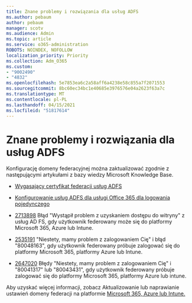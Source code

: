 ```yaml
---
title: Znane problemy i rozwiązania dla usług ADFS
ms.author: pebaum
author: pebaum
manager: scotv
ms.audience: Admin
ms.topic: article
ms.service: o365-administration
ROBOTS: NOINDEX, NOFOLLOW
localization_priority: Priority
ms.collection: Adm_O365
ms.custom:
- "9002490"
- "4832"
ms.openlocfilehash: 5e7853ea6c2a58aff6a4238e58c855a7f2071553
ms.sourcegitcommit: 8bc60ec34bc1e40685e3976576e04a2623f63a7c
ms.translationtype: MT
ms.contentlocale: pl-PL
ms.lasthandoff: 04/15/2021
ms.locfileid: "51817614"
---
```

# <a name="common-issues-and-resolutions-for-adfs"></a>Znane problemy i rozwiązania dla usług ADFS

Konfigurację domeny federacyjnej można zaktualizować zgodnie z następującymi artykułami z bazy wiedzy Microsoft Knowledge Base.

- [Wygasający certyfikat federacji usług ADFS](adfs-federation-certificate-expiring.md)

- [Konfigurowanie usług ADFS dla usługi Office 365 dla logowania pojedynczego](https://docs.microsoft.com/office365/troubleshoot/active-directory/set-up-adfs-for-single-sign-on)

- [2713898](https://support.microsoft.com/help/2713898)  Błąd "Wystąpił problem z uzyskaniem dostępu do witryny" z usług AD FS, gdy użytkownik federowany może się do platformy Microsoft 365, Azure lub Intune.

- [2535191](https://support.microsoft.com/help/2535191) "Niestety, mamy problem z zalogowaniem Cię" i błąd "80048163", gdy użytkownik federowany próbuje zalogować się do platformy Microsoft 365, platformy Azure lub Intune.

- [2647020](https://support.microsoft.com/help/2647020)   Błędy "Niestety, mamy problem z zalogowaniem Cię" i "80041317" lub "80043431", gdy użytkownik federowany próbuje zalogować się do platformy Microsoft 365, platformy Azure lub intune.

Aby uzyskać więcej informacji, zobacz Aktualizowanie lub naprawianie ustawień domeny federacji na platformie [Microsoft 365, Azure lub Intune.](https://docs.microsoft.com/office365/troubleshoot/active-directory/update-federated-domain-office-365)
